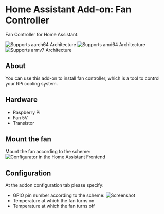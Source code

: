 # Home Assistant Add-on: Fan Controller

Fan Controller for Home Assistant.

![Supports aarch64 Architecture][aarch64-shield] ![Supports amd64 Architecture][amd64-shield] ![Supports armv7 Architecture][armv7-shield]

## About

You can use this add-on to install fan controller, which is a tool to control your RPi cooling system.


[aarch64-shield]: https://img.shields.io/badge/aarch64-yes-green.svg
[amd64-shield]: https://img.shields.io/badge/amd64-yes-green.svg
[armv7-shield]: https://img.shields.io/badge/armv7-yes-green.svg


## Hardware

* Raspberry Pi
* Fan 5V
* Transistor 

## Mount the fan
Mount the fan according to the scheme: 
![Configurator in the Home Assistant Frontend][screenshot]


## Configuration
At the addon configuration tab please specify:
* GPIO pin number according to the scheme:
![Screenshot](https://github.com/nokunev/FanCotroller/blob/master/images/GPIO_Pinout_Diagram.png)
* Temperature at which the fan turns on
* Temperature at which the fan turns off

[screenshot]: https://github.com/nokunev/FanCotroller/blob/master/images/raspberry_pi_fan_controller_schematic.png
